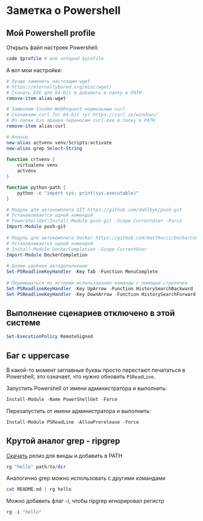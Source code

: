 # Заметка о Powershell

## Мой Powershell profile

Открыть файл настроек Powershell:
```powershell
code $profile # или notepad $profile
```

А вот мои настройки:
```powershell
# Лучше заменить настоящим wget
# https://eternallybored.org/misc/wget/
# Скачать EXE для 64-bit и добавить в папку в PATH
remove-item alias:wget

# Заменяем Invoke-WebRequest нормальным curl
# Скачиваем curl for 64-bit тут https://curl.se/windows/
# Из папки bin архива переносим curl.exe в папку в PATH 
remove-item alias:curl

# Алиасы
new-alias actvenv venv/Scripts/activate
new-alias grep Select-String
 
function crtvenv {
    virtualenv venv
    actvenv
}

function python-path { 
    python -c "import sys; print(sys.executable)" 
}

# Модуль для автокомплита GIT https://github.com/dahlbyk/posh-git
# Устанавливается одной командой
# PowerShellGet\Install-Module posh-git -Scope CurrentUser -Force
Import-Module posh-git
 
# Модуль для автокомплита Docker https://github.com/matt9ucci/DockerCompletion
# Устанавливается одной командой
# Install-Module DockerCompletion -Scope CurrentUser
Import-Module DockerCompletion
 
# Более удобное автодополнение
Set-PSReadlineKeyHandler -Key Tab -Function MenuComplete
 
# Перемещаться по истории использования команды с помощью стрелочек
Set-PSReadlineKeyHandler -Key UpArrow -Function HistorySearchBackward
Set-PSReadlineKeyHandler -Key DownArrow -Function HistorySearchForward
```


## Выполнение сценариев отключено в этой системе
```powershell
Set-ExecutionPolicy RemoteSigned
```

## Баг с uppercase

В какой-то момент заглавные буквы просто перестают печататься в Powershell, это означает, что нужно обновить `PSReadLine`.

Запустить Powershell от имени администратора и выполнить:
```powershell
Install-Module -Name PowerShellGet -Force
```

Перезапустить от имени администратора и выполнить:
```powershell
Install-Module PSReadLine -AllowPrerelease -Force
```


## Крутой аналог grep - ripgrep

[Скачать](https://github.com/BurntSushi/ripgrep/releases/) релиз для винды и добавить в PATH

```powershell
rg "hello" path/to/dir
```

Аналогично grep можно использовать с другими командами

```powershell
cat README.md | rg hello
```

Можно добавить флаг -i, чтобы ripgrep игнорировал регистр

```powershell
rg -i "hello"
```
